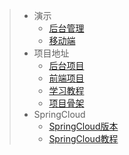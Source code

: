 > - 演示
>   - [后台管理](http://www.macrozheng.com/admin/index.html)
>   - [移动端](http://www.macrozheng.com/app/mainpage.html)
> - 项目地址
>   - [后台项目](https://github.com/macrozheng/mall)
>   - [前端项目](https://github.com/macrozheng/mall-admin-web)
>   - [学习教程](https://github.com/macrozheng/mall-learning)
>   - [项目骨架](https://github.com/macrozheng/mall-tiny)
> - SpringCloud
>   - [SpringCloud版本](https://github.com/macrozheng/mall-swarm)
>   - [SpringCloud教程](https://github.com/macrozheng/springcloud-learning)
